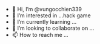 - 👋 Hi, I’m @vungocchien339
- 👀 I’m interested in ...hack game
- 🌱 I’m currently learning ...
- 💞️ I’m looking to collaborate on ...
- 📫 How to reach me ...

<!---
vungocchien339/vungocchien339 is a ✨ special ✨ repository because its `README.md` (this file) appears on your GitHub profile.
You can click the Preview link to take a look at your changes.
--->
